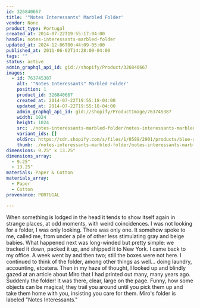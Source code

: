 ```yaml
---
id: 326840667
title: '"Notes Interessants" Marbled Folder'
vendor: None
product_type: Portugal
created_at: 2014-07-22T19:55:17-04:00
handle: notes-interessants-marbled-folder
updated_at: 2024-12-06T00:44:09-05:00
published_at: 2011-06-02T14:28:00-04:00
tags: ""
status: active
admin_graphql_api_id: gid://shopify/Product/326840667
images:
  - id: 763745387
    alt: '"Notes Interessants" Marbled Folder'
    position: 1
    product_id: 326840667
    created_at: 2014-07-22T19:55:18-04:00
    updated_at: 2014-07-22T19:55:18-04:00
    admin_graphql_api_id: gid://shopify/ProductImage/763745387
    width: 1024
    height: 1024
    src: ./notes-interessants-marbled-folder/notes-interessants-marbled-folder__0.jpg
    variant_ids: []
    oldSrc: https://cdn.shopify.com/s/files/1/0589/2901/products/blue-and-grey-marbled-folder.jpeg?v=1406073318
    thumb: ./notes-interessants-marbled-folder/notes-interessants-marbled-folder__0-thumb.jpg
dimensions: 9.25" x 13.25"
dimensions_array:
  - 9.25"
  - 13.25"
materials: Paper & Cotton
materials_array:
  - Paper
  - Cotton
provenance: PORTUGAL

---
```


When something is lodged in the head it tends to show itself again in strange places, at odd moments, with weird coincidences. I was not looking for a folder, I was only looking. There was only one. It somehow spoke to me, called me, from under a pile of other less stimulating gray and beige babies. What happened next was long-winded but pretty simple: we tracked it down, packed it up, and shipped it to New York. I came back to my office. A week went by and then two; still the boxes were not here. I continued to think of the folder, among other things as well... doing laundry, accounting, etcetera. Then in my haze of thought, I looked up and blindly gazed at an article about Miro that I had printed out many, many years ago. Suddenly the folder! It was there, clear, large on the page. Funny, how some objects can be magical; they trail you around until you pick them up and take them home with you, insisting you care for them. Miro's folder is labeled "Notes Interessants."